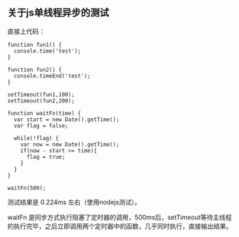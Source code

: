 关于js单线程异步的测试
---

直接上代码：

```
function fun1() {
  console.time('test');
}

function fun2() {
  console.timeEnd('test');
}

setTimeout(fun1,100);
setTimeout(fun2,200);

function waitFn(time) {
  var start = new Date().getTime();
  var flag = false;
  
  while(!flag) {
    var now = new Date().getTime();
    if(now - start >= time){
      flag = true;
    }
  }
}

waitFn(500);
```
测试结果是 0.224ms 左右（使用nodejs测试）。

waitFn 是同步方式执行阻塞了定时器的调用，500ms后，setTimeout等待主线程的执行完毕，之后立即调用两个定时器中的函数，几乎同时执行，直接输出结果。